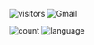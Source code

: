 ![visitors](https://visitor-badge.glitch.me/badge?page_id=desnlee.desnlee&left_text=MyPageVisitors)
![Gmail](https://img.shields.io/badge/Gmail-jiakun.ui?style=for-the-badge&logo=gmail&logoColor=white)

![count](https://github-readme-stats.vercel.app/api?username=desnlee&theme=blue-green)
![language](https://github-readme-stats.vercel.app/api/top-langs/?username=desnlee&theme=blue-green)
